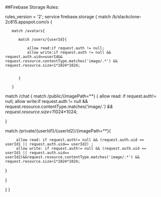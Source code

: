
##Firebase Storage Rules:

rules_version = '2';
service firebase.storage {
  match /b/slackclone-2c815.appspot.com/o {
       
       match /avatars{
       
          match /users/{userId}{
              
              allow read:if request.auth != null;
              allow write:if request.auth != null && request.auth.uid==userId&& request.resource.contentType.matches('image/.*') && request.resource.size<1*1024*1024; 
              
              
          }
               
       }
   
   match /chat {
   match /public/{imagePath=**} {
      allow read: if request.auth!= null;
      allow write:if request.auth != null && request.resource.contentType.matches('image/.*') && request.resource.size<1*1024*1024; 

   }
   
   
   match /private/{userId1}/{userId2}/{imagePath=**}{
   
         allow read: if request.auth!= null && (request.auth.uid == userId1 || request.auth.uid== userId2) ;
         allow write: if request.auth!= null && (request.auth.uid == userId1 || request.auth.uid== userId2)&&request.resource.contentType.matches('image/.*') && request.resource.size<1*1024*1024; 
   
   }
   
   
   }
   
  }
}
